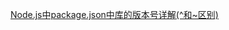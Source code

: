 

[Node.js中package.json中库的版本号详解(^和~区别)](https://blog.csdn.net/njweiyukun/article/details/70309066)

